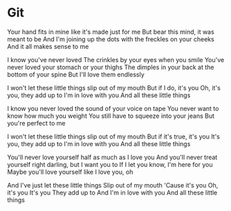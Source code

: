 # Git

Your hand fits in mine like it's made just for me
But bear this mind, it was meant to be
And I'm joining up the dots with the freckles on your cheeks
And it all makes sense to me

I know you've never loved
The crinkles by your eyes when you smile
You've never loved your stomach or your thighs
The dimples in your back at the bottom of your spine
But I'll love them endlessly

I won't let these little things slip out of my mouth
But if I do, it's you
Oh, it's you, they add up to
I'm in love with you
And all these little things

I know you never loved the sound of your voice on tape
You never want to know how much you weight
You still have to squeeze into your jeans
But you're perfect to me

I won't let these little things slip out of my mouth
But if it's true, it's you
It's you, they add up to
I'm in love with you
And all these little things

You'll never love yourself half as much as I love you
And you'll never treat yourself right darling, but I want you to
If I let you know, I'm here for you
Maybe you'll love yourself like I love you, oh

And I've just let these little things
Slip out of my mouth
'Cause it's you
Oh, it's you
It's you
They add up to
And I'm in love with you
And all these little things
